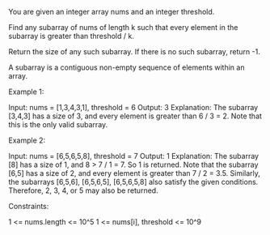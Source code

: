 You are given an integer array nums and an integer threshold.

Find any subarray of nums of length k such that every element in the subarray
is greater than threshold / k.

Return the size of any such subarray. If there is no such subarray, return
-1.

A subarray is a contiguous non-empty sequence of elements within an array.


Example 1:


Input: nums = [1,3,4,3,1], threshold = 6
Output: 3
Explanation: The subarray [3,4,3] has a size of 3, and every element is
greater than 6 / 3 = 2.
Note that this is the only valid subarray.


Example 2:


Input: nums = [6,5,6,5,8], threshold = 7
Output: 1
Explanation: The subarray [8] has a size of 1, and 8 > 7 / 1 = 7. So 1 is
returned.
Note that the subarray [6,5] has a size of 2, and every element is greater
than 7 / 2 = 3.5. 
Similarly, the subarrays [6,5,6], [6,5,6,5], [6,5,6,5,8] also satisfy the
given conditions.
Therefore, 2, 3, 4, or 5 may also be returned.


Constraints:


1 <= nums.length <= 10^5
1 <= nums[i], threshold <= 10^9





